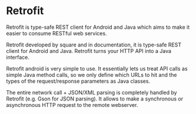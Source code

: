 # Retrofit
Retrofit is type-safe REST client for Android and Java which aims to make it easier to consume RESTful web services. 

Retrofit developed by square and in documentation, it is type-safe REST client for Android and Java. Retrofit turns your HTTP API into a Java interface.

Retrofit android is very simple to use. It essentially lets us treat API calls as simple Java method calls, so we only define which URLs to hit and the types of the request/response parameters as Java classes.

The entire network call + JSON/XML parsing is completely handled by Retrofit (e.g. Gson for JSON parsing). It allows to make a synchronous or asynchronous HTTP request to the remote webserver.
